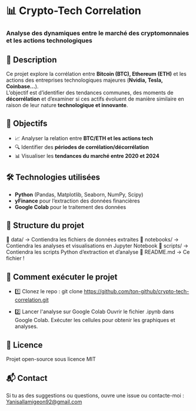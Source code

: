 # 📊 Crypto-Tech Correlation

### Analyse des dynamiques entre le marché des cryptomonnaies et les actions technologiques

## 📝 Description

Ce projet explore la corrélation entre **Bitcoin (BTC), Ethereum (ETH)** et les actions des entreprises technologiques majeures (**Nvidia, Tesla, Coinbase…**).  
L’objectif est d’identifier des tendances communes, des moments de **décorrélation** et d’examiner si ces actifs évoluent de manière similaire en raison de leur nature **technologique et innovante**.

## 📌 Objectifs

- 📈 Analyser la relation entre **BTC/ETH et les actions tech**
- 🔍 Identifier des **périodes de corrélation/décorrélation**
- 📊 Visualiser les **tendances du marché entre 2020 et 2024**

## 🛠️ Technologies utilisées

- **Python** (Pandas, Matplotlib, Seaborn, NumPy, Scipy)
- **yFinance** pour l’extraction des données financières
- **Google Colab** pour le traitement des données

## 📂 Structure du projet

📁 data/        → Contiendra les fichiers de données extraites
📁 notebooks/   → Contiendra les analyses et visualisations en Jupyter Notebook
📁 scripts/     → Contiendra les scripts Python d’extraction et d’analyse
📄 README.md    → Ce fichier !


## 🚀 Comment exécuter le projet

- 1️⃣ Clonez le repo :
git clone https://github.com/ton-github/crypto-tech-correlation.git

- 2️⃣ Lancer l'analyse sur Google Colab
Ouvrir le fichier .ipynb dans Google Colab.
Exécuter les cellules pour obtenir les graphiques et analyses.

## 📄 Licence

Projet open-source sous licence MIT

## 📬 Contact

Si tu as des suggestions ou questions, ouvre une issue ou contacte-moi : Yanisallamigeon92@gmail.com
